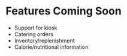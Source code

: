 # Features Coming Soon

* Support for kiosk
* Catering orders
* Inventory/replenishment
* Calorie/nutritional information

